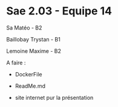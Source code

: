# Sae 2.03 - Equipe 14

Sa        Matéo   - B2

Baillobay Trystan - B1

Lemoine   Maxime  - B2

A faire :

- DockerFile

- ReadMe.md

- site internet pur la présentation
